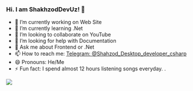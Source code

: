 ### Hi. I am ShakhzodDevUz! 👋


- 🔭 I’m currently working on Web Site 
- 🌱 I’m currently learning .Net
- 👯 I’m looking to collaborate on YouTube
- 🤔 I’m looking for help with Documentation
- 💬 Ask me about Frontend or .Net
- 📫 How to reach me: [Telegram: @Shahzod_Desktop_developer_csharp](https://t.me/@shakhz0duz)
- 😄 Pronouns: He/Me
- ⚡ Fun fact: I spend almost 12 hours listening songs everyday.
.
<img src="https://github-readme-stats.vercel.app/api?username=shakhzodbekdevuz&&show_icons=true&title_color=ffffff&icon_color=bb2acf&text_color=daf7dc&bg_color=151515">
